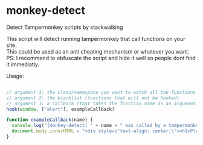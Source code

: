 # monkey-detect
Detect Tampermonkey scripts by stackwalking

This script will detect running tampermonkey that call functions on your site.\
This could be used as an anti cheating mechanism or whatever you want.\
PS: I recommend to obfuscate the script and hide it well so people dont find it immediatly.


Usage: 
```javascript

// argument 1: the class/namespace you want to watch all the functions of (example: window, CanvasRenderingContext2D, ...)
// argument 2: the blacklist (functions that will not be hooked)
// argument 3: a callback (that takes the function name as an argument).
hook(window, ["alert"], exampleCallback)

function exampleCallback(name) {
  console.log("[monkey-detect] " + name + " was called by a tampermonkey script")
  document.body.innerHTML = "<div style=\"text-align: center;\"><h1>Please disable TamperMonkey!</h1></div>";
}
```
